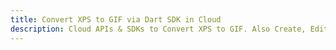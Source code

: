 ---title: Convert XPS to GIF via Dart SDK in Clouddescription: Cloud APIs & SDKs to Convert XPS to GIF. Also Create, Edit & Render Microsoft Word & OpenOffice documents in the Cloud.---